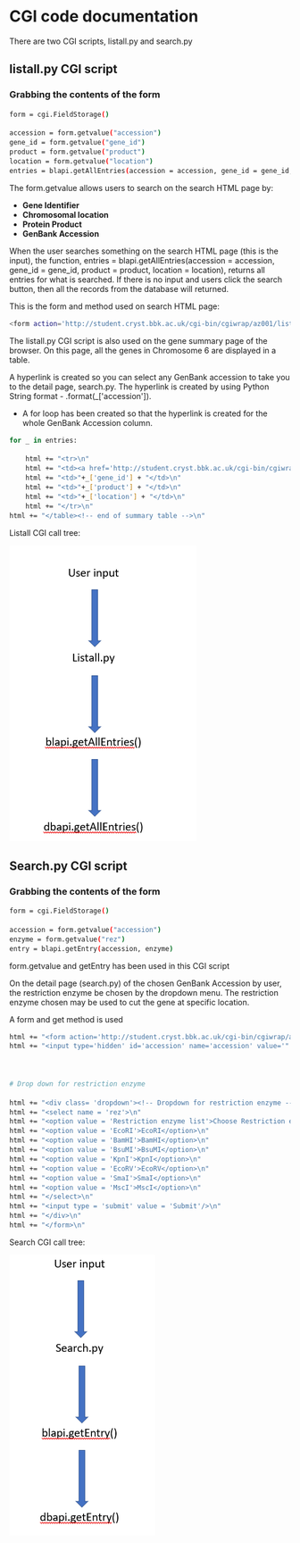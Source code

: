 
# CGI code documentation

There are two CGI scripts, listall.py and search.py

## listall.py CGI script
### Grabbing the contents of the form

```sh
form = cgi.FieldStorage()

accession = form.getvalue("accession")
gene_id = form.getvalue("gene_id")
product = form.getvalue("product")
location = form.getvalue("location")
entries = blapi.getAllEntries(accession = accession, gene_id = gene_id, product = product, location = location)
```

The form.getvalue allows users to search on the search HTML page by: 

* **Gene Identifier**
* **Chromosomal location**
* **Protein Product**
* **GenBank Accession** 
 
When the user searches something on the search HTML page (this is the input), the function, entries = blapi.getAllEntries(accession = accession, gene_id = gene_id, product = product, location = location), returns all entries for what is searched. If there is no input and users click the search button, then all the records from the database will returned.

This is the form and method used on search HTML page:

```sh
<form action='http://student.cryst.bbk.ac.uk/cgi-bin/cgiwrap/az001/listall.py' method='get'>
  ```

The listall.py CGI script is also used on the gene summary page of the browser. On this page, all the genes in Chromosome 6 are displayed in a table.

A hyperlink is created so you can select any GenBank accession to take you to the detail page, search.py. The hyperlink is created by using Python String format - .format(_['accession']).

* A for loop has been created so that the hyperlink is created for the whole GenBank Accession column. 

```sh
for _ in entries:
	
	html += "<tr>\n"
	html += "<td><a href='http://student.cryst.bbk.ac.uk/cgi-bin/cgiwrap/az001/search.py?accession={}' method='get'>".format(_['accession'])+ _['accession']+ "</a></td>\n" 
	html += "<td>"+_['gene_id'] + "</td>\n"	
	html += "<td>"+_['product'] + "</td>\n"
	html += "<td>"+_['location'] + "</td>\n"
	html += "</tr>\n"
html += "</table><!-- end of summary table -->\n"
```

Listall CGI call tree:

![image](https://github.com/flolai/bbk_chromosome6/blob/master/cgi-biocomp2/cgi/docs/listall.py%20call%20tree.png)



## Search.py CGI script
### Grabbing the contents of the form

```sh
form = cgi.FieldStorage()

accession = form.getvalue("accession")
enzyme = form.getvalue("rez")
entry = blapi.getEntry(accession, enzyme)
```
form.getvalue and getEntry has been used in this CGI script 

On the detail page (search.py) of the chosen GenBank Accession by user, the restriction enzyme be chosen by the dropdown menu. The restriction enzyme chosen may be used to cut the gene at specific location. 

A form and get method is used

```sh
html += "<form action='http://student.cryst.bbk.ac.uk/cgi-bin/cgiwrap/az001/search.py' method='get'>\n"
html += "<input type='hidden' id='accession' name='accession' value='" + accession + "'>\n"



# Drop down for restriction enzyme

html += "<div class= 'dropdown'><!-- Dropdown for restriction enzyme -->\n"
html += "<select name = 'rez'>\n"
html += "<option value = 'Restriction enzyme list'>Choose Restriction enzyme</option>\n"
html += "<option value = 'EcoRI'>EcoRI</option>\n"
html += "<option value = 'BamHI'>BamHI</option>\n"
html += "<option value = 'BsuMI'>BsuMI</option>\n"
html += "<option value = 'KpnI'>KpnI</option>\n"
html += "<option value = 'EcoRV'>EcoRV</option>\n"
html += "<option value = 'SmaI'>SmaI</option>\n"
html += "<option value = 'MscI'>MscI</option>\n"
html += "</select>\n"
html += "<input type = 'submit' value = 'Submit'/>\n"
html += "</div>\n"
html += "</form>\n"
```
Search CGI call tree:

![image](https://github.com/flolai/bbk_chromosome6/blob/master/cgi-biocomp2/cgi/docs/search.py%20call%20tree.png)
